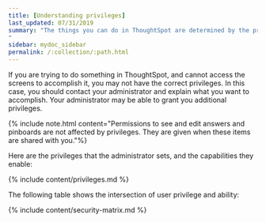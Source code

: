 ```yaml
---
title: [Understanding privileges]
last_updated: 07/31/2019
summary: "The things you can do in ThoughtSpot are determined by the privileges you have. Privileges are granted through group membership.
"
sidebar: mydoc_sidebar
permalink: /:collection/:path.html
---
```

If you are trying to do something in ThoughtSpot, and cannot access the screens to accomplish it, you may not have the correct privileges. In this case, you should contact your administrator and explain what you want to accomplish. Your administrator may be able to grant you additional privileges.

{% include note.html content="Permissions to see and edit answers and pinboards are not affected by privileges. They are given when these items are shared with you."%}

Here are the privileges that the administrator sets, and the capabilities they enable:

{% include content/privileges.md %}

The following table shows the intersection of user privilege and ability:

{% include content/security-matrix.md %}
